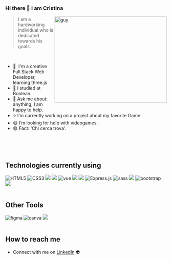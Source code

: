 ### Hi there 👋 I am Cristina

<img align="right" height="270px" alt="guy" width="350" src="https://c.tenor.com/dmJZhODJLNwAAAAd/tenor.gif" /> </a>
 
> I am a hardworking individual who is dedicated towards his goals.
<br />

- 🌱 &nbsp;I'm a creative Full Stack Web Developer, learning three.js
- 📝 I studied at Boolean.
- 💬 Ask me about: anything, I am happy to help.
- ⭐ I’m currently working on a project about my favorite Game.
- 😋 I’m looking for help with videogames.
- 😄 Fact: 'Chi cerca trova'. 

<br><br><br>

## Technologies currently using
<div>
  <img  alt="HTML5" src="https://img.shields.io/badge/html5-%23E34F26.svg?style=for-the-badge&logo=html5&logoColor=white"/>
  <img  alt="CSS3" src="https://img.shields.io/badge/css3-%231572B6.svg?style=for-the-badge&logo=css3&logoColor=white"/>
  <img src="https://img.shields.io/badge/JavaScript-EFD81D?style=for-the-badge&logo=javascript&logoColor=black" />
  <img src="https://img.shields.io/badge/-React.Js-61DAFB?logo=react&logoColor=black&style=for-the-badge">
  <img  alt="vue" src="https://img.shields.io/badge/Vue.js-35495E?style=for-the-badge&logo=vue.js&logoColor=4FC08D"/> 
  <img src="https://img.shields.io/badge/Node.js-43853D?style=for-the-badge&logo=nodedotjs&logoColor=white" />
  <img src="https://img.shields.io/badge/-Tailwind-38BDF8?logo=tailwind-css&logoColor=black&style=for-the-badge">
  <img  alt="Express.js" src="https://img.shields.io/badge/express.js-%23404d59.svg?style=for-the-badge&logo=express&logoColor=%2361DAFB"/>
  <img  alt="sass" src ="https://img.shields.io/badge/Sass-CC6699?style=for-the-badge&logo=sass&logoColor=white"/>
  <img src="https://img.shields.io/badge/-Vite-A94DFE?logo=vite&logoColor=white&style=for-the-badge">
  <img  alt="bootstrap" src ="https://img.shields.io/badge/Bootstrap-563D7C?style=for-the-badge&logo=bootstrap&logoColor=white"/>
  <img src="https://img.shields.io/badge/-MySQL-F29111?logo=mysql&logoColor=white&style=for-the-badge"> 
</div>

<br>

## Other Tools
<div>
  <img  alt="figma" src="https://img.shields.io/badge/Figma-F24E1E?style=for-the-badge&logo=figma&logoColor=white"/>
  <img  alt="canva" src="https://img.shields.io/badge/Canva-%2300C4CC.svg?&style=for-the-badge&logo=Canva&logoColor=white"/>
  <img src="https://img.shields.io/badge/Slack-4A154B?style=for-the-badge&logo=slack&logoColor=white">
 </div>
 
<br>

## How to reach me
- Connect with me on [LinkedIn](https://www.linkedin.com/in/cristina-arela-9b96b2295/?locale=es_ES)  👽 
